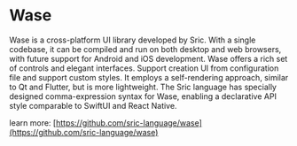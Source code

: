 # Wase

Wase is a cross-platform UI library developed by Sric. With a single codebase, it can be compiled and run on both desktop and web browsers, with future support for Android and iOS development. Wase offers a rich set of controls and elegant interfaces. Support creation UI from configuration file and support custom styles. It employs a self-rendering approach, similar to Qt and Flutter, but is more lightweight. The Sric language has specially designed comma-expression syntax for Wase, enabling a declarative API style comparable to SwiftUI and React Native.

learn more: [https://github.com/sric-language/wase](https://github.com/sric-language/wase)
